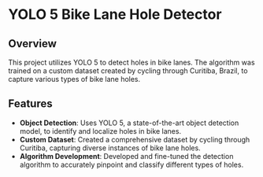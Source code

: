 
# YOLO 5 Bike Lane Hole Detector

## Overview

This project utilizes YOLO 5 to detect holes in bike lanes. The algorithm was trained on a custom dataset created by cycling through Curitiba, Brazil, to capture various types of bike lane holes.

## Features

- **Object Detection**: Uses YOLO 5, a state-of-the-art object detection model, to identify and localize holes in bike lanes.
- **Custom Dataset**: Created a comprehensive dataset by cycling through Curitiba, capturing diverse instances of bike lane holes.
- **Algorithm Development**: Developed and fine-tuned the detection algorithm to accurately pinpoint and classify different types of holes.




